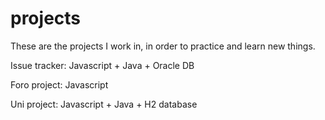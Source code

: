# projects

These are the projects I work in, in order to practice and learn new things.



Issue tracker: Javascript + Java + Oracle DB

Foro project: Javascript

Uni project: Javascript + Java + H2 database
